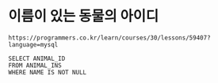 # 이름이 있는 동물의 아이디



```
https://programmers.co.kr/learn/courses/30/lessons/59407?language=mysql
```



```
SELECT ANIMAL_ID
FROM ANIMAL_INS
WHERE NAME IS NOT NULL
```

